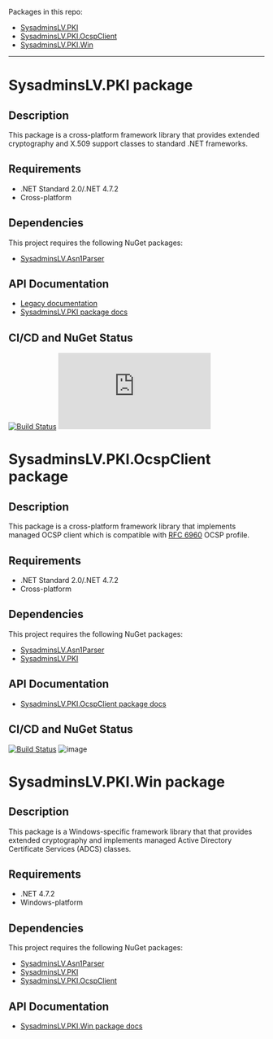 Packages in this repo:
- [SysadminsLV.PKI](#sysadminslvpki-package)
- [SysadminsLV.PKI.OcspClient](#sysadminslvpkiocspclient-package)
- [SysadminsLV.PKI.Win](#sysadminslvpkiwin-package)
---

# SysadminsLV.PKI package

## Description
This package is a cross-platform framework library that provides extended cryptography and X.509 support classes to standard .NET frameworks.

## Requirements
- .NET Standard 2.0/.NET 4.7.2
- Cross-platform

## Dependencies
This project requires the following NuGet packages:
- [SysadminsLV.Asn1Parser](https://www.nuget.org/packages/SysadminsLV.Asn1Parser)

## API Documentation
- [Legacy documentation](https://www.pkisolutions.com/apidocs/pkix.net)
- [SysadminsLV.PKI package docs](https://www.pkisolutions.com/apidocs/SysadminsLV.PKI)

## CI/CD and NuGet Status
[![Build Status](https://dev.azure.com/pkisolutions/PKI%20Libraries/_apis/build/status/SysadminsLV.PKI-Nupkg?branchName=SysadminsLV.PKI-v2)](https://dev.azure.com/pkisolutions/PKI%20Libraries/_build/latest?definitionId=29&branchName=SysadminsLV.PKI-v2) ![image](https://img.shields.io/nuget/v/SysadminsLV.PKI)

# SysadminsLV.PKI.OcspClient package

## Description
This package is a cross-platform framework library that implements managed OCSP client which is compatible with [RFC 6960](https://www.rfc-editor.org/rfc/rfc6960) OCSP profile.

## Requirements
- .NET Standard 2.0/.NET 4.7.2
- Cross-platform

## Dependencies
This project requires the following NuGet packages:
- [SysadminsLV.Asn1Parser](https://www.nuget.org/packages/SysadminsLV.Asn1Parser)
- [SysadminsLV.PKI](https://www.nuget.org/packages/SysadminsLV.PKI)

## API Documentation
- [SysadminsLV.PKI.OcspClient package docs](https://www.pkisolutions.com/apidocs/SysadminsLV.PKI.OcspClient)

## CI/CD and NuGet Status
[![Build Status](https://dev.azure.com/pkisolutions/PKI%20Libraries/_apis/build/status/SysadminsLV.PKI.OcspClient-Nupkg?branchName=SysadminsLV.PKI-v2)](https://dev.azure.com/pkisolutions/PKI%20Libraries/_build/latest?definitionId=27&branchName=SysadminsLV.PKI-v2) ![image](https://img.shields.io/nuget/v/SysadminsLV.PKI.OcspClient)


# SysadminsLV.PKI.Win package

## Description
This package is a Windows-specific framework library that that provides extended cryptography and implements managed Active Directory Certificate Services (ADCS) classes.

## Requirements
- .NET 4.7.2
- Windows-platform

## Dependencies
This project requires the following NuGet packages:
- [SysadminsLV.Asn1Parser](https://www.nuget.org/packages/SysadminsLV.Asn1Parser)
- [SysadminsLV.PKI](https://www.nuget.org/packages/SysadminsLV.PKI)
- [SysadminsLV.PKI.OcspClient](https://www.nuget.org/packages/SysadminsLV.PKI.OcspClient)

## API Documentation
- [SysadminsLV.PKI.Win package docs](https://www.pkisolutions.com/apidocs/SysadminsLV.PKI.Win)

